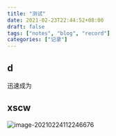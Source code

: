 ```yaml
---
title: "测试"
date: 2021-02-23T22:44:52+08:00
draft: false
tags: ["notes", "blog", "record"]
categories: ["记录"]
---
```


## d

迅速成为

## xscw

![image-20210224112246676](https://gitee.com/ymyguang/picture/raw/master/img/image-20210224112246676.png)